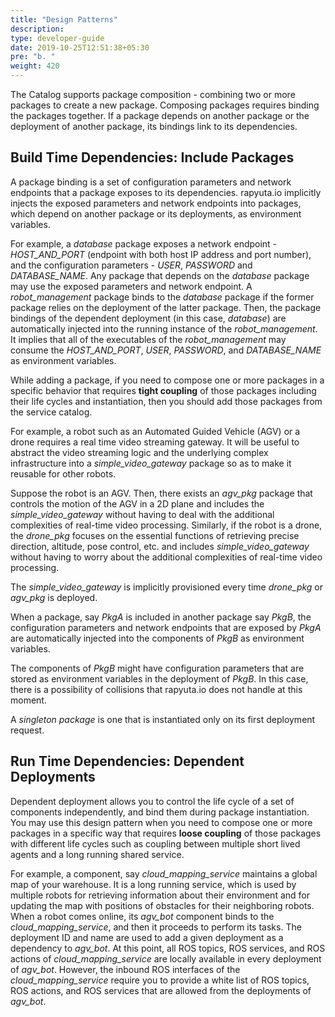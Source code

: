 ```yaml
---
title: "Design Patterns"
description:
type: developer-guide
date: 2019-10-25T12:51:38+05:30
pre: "b. "
weight: 420
---
```

The Catalog supports package composition - combining two or more packages to create a new package. Composing packages requires binding the packages together. If a package depends on another package or the deployment of another package, its bindings link to its dependencies.

## Build Time Dependencies: Include Packages
A package binding is a set of configuration parameters and network endpoints that a package exposes to its dependencies. rapyuta.io implicitly injects the
exposed parameters and network endpoints into packages, which depend on another
package or its deployments, as environment variables.

For example, a _database_ package exposes a network endpoint - *HOST_AND_PORT*
(endpoint with both host IP address and port number), and the configuration
parameters - _USER_, _PASSWORD_ and *DATABASE_NAME*. Any package that depends on the
_database_ package may use the exposed parameters and network endpoint.
A *robot_management* package binds to the _database_ package if the former package relies on the deployment of the latter package. Then, the package bindings of the dependent deployment (in this case, _database_) are automatically injected into the running instance of the *robot_management*.
It implies that all of the executables of the *robot_management* may consume the *HOST_AND_PORT*, _USER_, _PASSWORD_, and *DATABASE_NAME* as environment variables.

While adding a package, if you need to compose one or more packages in a specific behavior that requires **tight coupling** of those packages including their life cycles and instantiation, then you should add those packages from the service catalog.

For example, a robot such as an Automated Guided Vehicle (AGV) or a drone requires a real time video streaming gateway. It will be useful to abstract the video streaming logic and the underlying complex infrastructure into a *simple_video_gateway* package so as to make it reusable for other robots.

Suppose the robot is an AGV. Then, there exists an *agv_pkg* package that controls the motion of the AGV in a 2D plane and includes the *simple_video_gateway* without
having to deal with the additional complexities of real-time video processing.
Similarly, if the robot is a drone, the *drone_pkg* focuses on the essential
functions of retrieving precise direction, altitude, pose control, etc. and
includes *simple_video_gateway* without having to worry about the additional
complexities of real-time video processing.

The *simple_video_gateway* is implicitly provisioned every time *drone_pkg* or
*agv_pkg* is deployed.

When a package, say _PkgA_ is included in another package say _PkgB_, the configuration
parameters and network endpoints that are exposed by _PkgA_ are automatically
injected into the components of _PkgB_ as environment variables.

The components of _PkgB_ might have configuration parameters that are stored as
environment variables in the deployment of _PkgB_. In this case, there is a
possibility of collisions that rapyuta.io does not handle at this moment.

A *singleton package* is one that is instantiated only on its first deployment request.

## Run Time Dependencies: Dependent Deployments
Dependent deployment allows you to control the life cycle of a set of components independently, and bind them during package instantiation. You may use this design pattern when you need to compose one or more packages in a specific way that requires **loose coupling** of those packages with different life cycles such as coupling between multiple short lived agents and a long running shared service.

For example, a component, say *cloud_mapping_service* maintains a global map of
your warehouse. It is a long running service, which is used by multiple robots
for retrieving information about their environment and for updating the map with positions of obstacles for their neighboring robots. When a robot comes online, its *agv_bot* component binds to the *cloud_mapping_service*, and then it proceeds to perform its tasks. The deployment ID and name are used to add a given deployment as a dependency to *agv_bot*. At this point, all ROS topics, ROS services, and ROS actions of *cloud_mapping_service* are locally available in every deployment of *agv_bot*. However, the inbound ROS interfaces of the *cloud_mapping_service* require you to provide a white list of ROS topics, ROS actions, and ROS services that are allowed from the deployments of *agv_bot*.